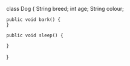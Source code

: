 class Dog {
	String breed;
	int age;
	String colour;

	public void bark() {
	}

	public void sleep() {

	}
}
